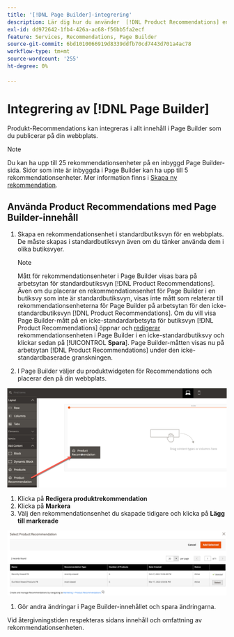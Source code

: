 ```yaml
---
title: '[!DNL Page Builder]-integrering'
description: Lär dig hur du använder  [!DNL Product Recommendations] enheter i Page Builder.
exl-id: dd972642-1fb4-426a-ac68-f56bb5fa2ecf
feature: Services, Recommendations, Page Builder
source-git-commit: 6bd1010066919d8339ddfb70cd7443d701a4ac78
workflow-type: tm+mt
source-wordcount: '255'
ht-degree: 0%

---
```


# Integrering av [!DNL Page Builder]

Produkt-Recommendations kan integreras i allt innehåll i Page Builder som du publicerar på din webbplats.

>[!NOTE]
>
> Du kan ha upp till 25 rekommendationsenheter på en inbyggd Page Builder-sida. Sidor som inte är inbyggda i Page Builder kan ha upp till 5 rekommendationsenheter. Mer information finns i [Skapa ny rekommendation](create.md).

## Använda Product Recommendations med Page Builder-innehåll

1. Skapa en rekommendationsenhet i standardbutiksvyn för en webbplats. De måste skapas i standardbutiksvyn även om du tänker använda dem i olika butiksvyer.

   >[!NOTE]
   >
   >Mått för rekommendationsenheter i Page Builder visas bara på arbetsytan för standardbutiksvyn [!DNL Product Recommendations]. Även om du placerar en rekommendationsenhet för Page Builder i en butiksvy som inte är standardbutiksvyn, visas inte mått som relaterar till rekommendationsenheterna för Page Builder på arbetsytan för den icke-standardbutiksvyn [!DNL Product Recommendations]. Om du vill visa Page Builder-mått på en icke-standardarbetsyta för butiksvyn [!DNL Product Recommendations] öppnar och [redigerar](edit.md) rekommendationsenheten i Page Builder i en icke-standardbutiksvy och klickar sedan på [!UICONTROL **Spara**]. Page Builder-måtten visas nu på arbetsytan [!DNL Product Recommendations] under den icke-standardbaserade granskningen.

1. I Page Builder väljer du produktwidgeten för Recommendations och placerar den på din webbplats.

![Infoga rekommendationsenhet](assets/pb-insert.png)

1. Klicka på **Redigera produktrekommendation**
1. Klicka på **Markera**
1. Välj den rekommendationsenhet du skapade tidigare och klicka på **Lägg till markerade**

![Infoga rekommendationsenhet](assets/pb-select.png)

1. Gör andra ändringar i Page Builder-innehållet och spara ändringarna.

Vid återgivningstiden respekteras sidans innehåll och omfattning av rekommendationsenheten.
